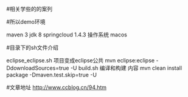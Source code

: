 #相关学些的的案列

#所以demo环境

maven 3
jdk 8
springcloud 1.4.3
操作系统 macos

#目录下的sh文件介绍

eclipse_eclipse.sh 项目变成eclipse公共  mvn eclipse:eclipse -DdownloadSources=true  -U
build.sh    编译和构建 内容 mvn clean install package -Dmaven.test.skip=true -U

#文章地址
http://www.ccblog.cn/94.htm